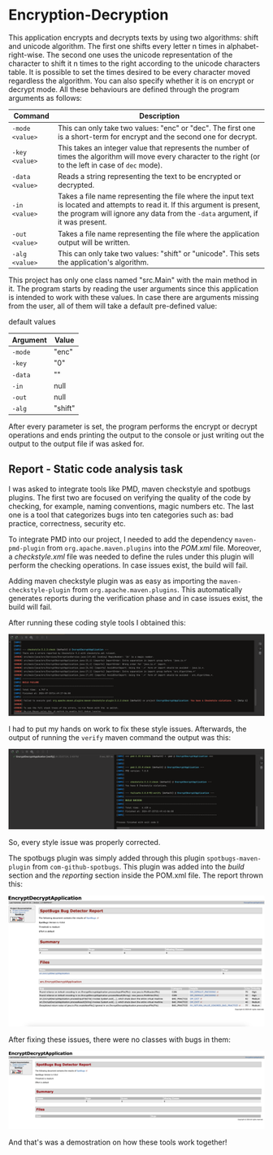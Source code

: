 # Encryption-Decryption

This application encrypts and decrypts texts by using two algorithms: shift and unicode algorithm.
The first one shifts every letter n times in alphabet-right-wise. The second one uses the
unicode representation of the character to shift it n times to the right according to the unicode
characters table. It is possible to set the times desired to be every character moved regardless
the algorithm. You can also specify whether it is on encrypt or decrypt mode. All these behaviours
are defined through the program arguments as follows:

| Command         | Description                                                                                                                                                                                                  |
|-----------------|--------------------------------------------------------------------------------------------------------------------------------------------------------------------------------------------------------------|
| `-mode <value>` | This can only take two values: "enc" or "dec". The first one is a short-term for encrypt and the second one for decrypt.                                                                                     |
| `-key <value>`  | This takes an integer value that represents the number of times the algorithm will move every character to the right (or to the left in case of `dec` mode).                                                 |
| `-data <value>` | Reads a string representing the text to be encrypted or decrypted.                                                                                                                                           |
| `-in <value>`   | Takes a file name representing the file where the input text is located and attempts to read it. If this argument is present, the program will ignore any data from the `-data` argument, if it was present. |
| `-out <value>`  | Takes a file name representing the file where the application output will be written.                                                                                                                        |
| `-alg <value>`  | This can only take two values: "shift" or "unicode". This sets the application's algorithm.                                                                                                                  |


This project has only one class named "src.Main" with the main method in it. The program starts by
reading the user arguments since this application is intended to work with these values. In case there
are arguments missing from the user, all of them will take a default pre-defined value:

default values

| Argument | Value   |
|----------|---------|
| `-mode`  | "enc"   |
| `-key`   | "0"     |
| `-data`  | ""      |
| `-in`    | null    |
| `-out`   | null    |
| `-alg`   | "shift" |


After every parameter is set, the program performs the encrypt or decrypt operations and ends printing
the output to the console or just writing out the output to the output file if was asked for.

## Report - Static code analysis task

I was asked to integrate tools like PMD, maven checkstyle and spotbugs plugins. The first two are focused on verifying the quality of the code by checking, for example, naming conventions,
magic numbers etc. The last one is a tool that categorizes bugs into ten categories such as: bad practice, correctness, security etc. 

To integrate PMD into our project, I needed to add the dependency `maven-pmd-plugin` from `org.apache.maven.plugins` into the *POM.xml* file. Moreover, a *checkstyle.xml* file was needed 
to define the rules under this plugin will perform the checking operations. In case issues exist, the build will fail.

Adding maven checkstyle plugin was as easy as importing the `maven-checkstyle-plugin` from `org.apache.maven.plugins`. This automatically generates reports during the verification phase and
in case issues exist, the build will fail.

After running these coding style tools I obtained this: 

![checkstyle plugin report](src/main/resources/checkstyleReport.png)

I had to put my hands on work to fix these style issues. Afterwards, the output of running the `verify` maven command the output was this: 

![output after fixing style issues](src/main/resources/expectedOutput.png)

So, every style issue was properly corrected.

The spotbugs plugin was simply added through this plugin `spotbugs-maven-plugin` from `com-github-spotbugs`. This plugin was added into the *build* section
and the *reporting* section inside the POM.xml file. The report thrown this: 

![spotbugs report](src/main/resources/spotbugsReport.png)

After fixing these issues, there were no classes with bugs in them: 

![spotbugs expected output](src/main/resources/expected%20spotbug%20output.png)

And that's was a demostration on how these tools work together!